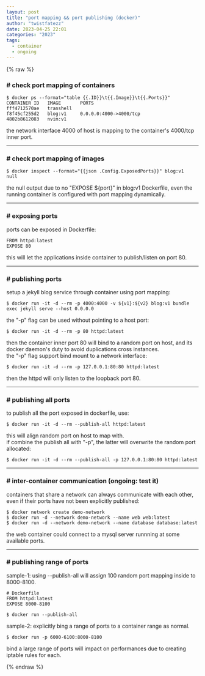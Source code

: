 ```yaml
---
layout: post
title: "port mapping && port publishing (docker)"
author: "twistfatezz"
date: 2023-04-25 22:01
categories: "2023" 
tags:
  - container
  - ongoing
---
```

{% raw %}
### # check port mapping of containers
```text
$ docker ps --format="table {{.ID}}\t{{.Image}}\t{{.Ports}}"
CONTAINER ID   IMAGE       PORTS
fff4712570ae   transhell   
f8f45cf255d2   blog:v1     0.0.0.0:4000->4000/tcp
4802b8612083   nvim:v1 
```
the network interface 4000 of host is mapping to the container's 4000/tcp inner port.

<hr>

### # check port mapping of images
```text
$ docker inspect --format="{{json .Config.ExposedPorts}}" blog:v1
null
```
the null output due to no "EXPOSE ${port}" in blog:v1 Dockerfile, even the running container is configured with port mapping dynamically.

<hr>

### # exposing ports
ports can be exposed in Dockerfile:
```text
FROM httpd:latest
EXPOSE 80
```
this will let the applications inside container to publish/listen on port 80.  

<hr>

### # publishing ports
setup a jekyll blog service through container using port mapping:
```text
$ docker run -it -d --rm -p 4000:4000 -v ${v1}:${v2} blog:v1 bundle exec jekyll serve --host 0.0.0.0
```
the "-p" flag can be used without pointing to a host port:
```text
$ docker run -it -d --rm -p 80 httpd:latest
```
then the container inner port 80 will bind to a random port on host, and its docker daemon's duty to avoid duplications cross instances. <br>
the "-p" flag support bind mount to a network interface:
```text
$ docker run -it -d --rm -p 127.0.0.1:80:80 httpd:latest
```
then the httpd will only listen to the loopback port 80.

<hr>

### # publishing all ports
to publish all the port exposed in dockerfile, use:
```text
$ docker run -it -d --rm --publish-all httpd:latest
```
this will align random port on host to map with. <br>
if combine the publish all with "-p", the latter will overwrite the random port allocated:
```text
$ docker run -it -d --rm --publish-all -p 127.0.0.1:80:80 httpd:latest
```

<hr>

### # inter-container communication (ongoing: test it)
containers that share a network can always communicate with each other, even if their ports have not been explicitly published:
```text
$ docker network create demo-network
$ docker run -d --network demo-network --name web web:latest
$ docker run -d --network demo-network --name database database:latest
```
the web container could connect to a mysql server runnning at some available ports.

<hr>

### # publishing range of ports
sample-1: using --publish-all will assign 100 random port mapping inside to 8000-8100.
```text
# Dockerfile
FROM httpd:latest
EXPOSE 8000-8100
```
```text
$ docker run --publish-all
```
sample-2: explicitly bing a range of ports to a container range as normal.
```text
$ docker run -p 6000-6100:8000-8100
```
bind a large range of ports will impact on performances due to creating iptable rules for each.


{% endraw %}
